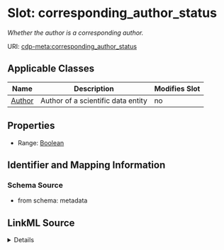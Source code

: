 

# Slot: corresponding_author_status


_Whether the author is a corresponding author._



URI: [cdp-meta:corresponding_author_status](metadatacorresponding_author_status)



<!-- no inheritance hierarchy -->





## Applicable Classes

| Name | Description | Modifies Slot |
| --- | --- | --- |
| [Author](Author.md) | Author of a scientific data entity |  no  |







## Properties

* Range: [Boolean](Boolean.md)





## Identifier and Mapping Information







### Schema Source


* from schema: metadata




## LinkML Source

<details>
```yaml
name: corresponding_author_status
description: Whether the author is a corresponding author.
from_schema: metadata
exact_mappings:
- cdp-common:author_corresponding_author_status
rank: 1000
ifabsent: 'False'
alias: corresponding_author_status
owner: Author
domain_of:
- Author
range: boolean
inlined: true
inlined_as_list: true

```
</details>